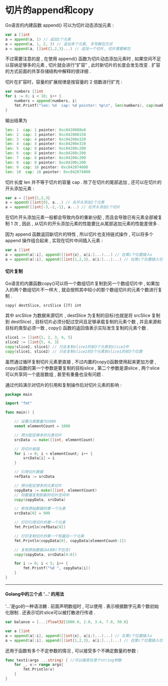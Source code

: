 # 切片的append和copy

Go语言的内建函数 append\(\) 可以为切片动态添加元素 :

```go
var a []int
a = append(a, 1) // 追加1个元素
a = append(a, 1, 2, 3) // 追加多个元素, 手写解包方式
a = append(a, []int{1,2,3}...) // 追加一个切片, 切片需要解包
```

不过需要注意的是 , 在使用 append\(\) 函数为切片动态添加元素时 , 如果空间不足以容纳足够多的元素 , 切片就会进行“扩容” , 此时新切片的长度会发生改变 . 扩容的方式前面的共享存储结构中解释的很详细 .

切片在扩容时，容量的扩展规律是按容量的 2 倍数进行扩充 :

```go
var numbers []int
for i := 0; i < 10; i++ {
    numbers = append(numbers, i)
    fmt.Printf("len: %d  cap: %d pointer: %p\n", len(numbers), cap(numbers), numbers)
}
```

输出结果为

```go
len: 1  cap: 1 pointer: 0xc0420080e8
len: 2  cap: 2 pointer: 0xc042008150
len: 3  cap: 4 pointer: 0xc04200e320
len: 4  cap: 4 pointer: 0xc04200e320
len: 5  cap: 8 pointer: 0xc04200c200
len: 6  cap: 8 pointer: 0xc04200c200
len: 7  cap: 8 pointer: 0xc04200c200
len: 8  cap: 8 pointer: 0xc04200c200
len: 9  cap: 16 pointer: 0xc042074000
len: 10  cap: 16 pointer: 0xc042074000
```

切片长度 len 并不等于切片的容量 cap . 除了在切片的尾部追加 , 还可以在切片的开头添加元素 :

```go
var a = []int{1,2,3}
a = append([]int{0}, a...) // 在开头添加1个元素
a = append([]int{-3,-2,-1}, a...) // 在开头添加1个切片
```

在切片开头添加元素一般都会导致内存的重新分配 , 而且会导致已有元素全部被复制 1 次 , 因此 , 从切片的开头添加元素的性能要比从尾部追加元素的性能差很多 .

因为 append 函数返回新切片的特性 , 所以切片也支持链式操作 , 可以将多个 append 操作组合起来 , 实现在切片中间插入元素 :

```go
var a []int
a = append(a[:i], append([]int{x}, a[i:]...)...) // 在第i个位置插入x
a = append(a[:i], append([]int{1,2,3}, a[i:]...)...) // 在第i个位置插入切片
```

#### 切片复制

Go语言的内置函数copy\(\)可以将一个数组切片复制到另一个数组切片中 , 如果加入的两个数组切片不一样大 , 就会按照其中较小的那个数组切片的元素个数进行复制 .

```
copy( destSlice, srcSlice []T) int
```

其中 srcSlice 为数据来源切片 , destSlice 为复制的目标\(也就是将 srcSlice 复制到 destSlice\) , 目标切片必须分配过空间且足够承载复制的元素个数 , 并且来源和目标的类型必须一致 , copy\(\) 函数的返回值表示实际发生复制的元素个数 .

```go
slice1 := []int{1, 2, 3, 4, 5}
slice2 := []int{5, 4, 3}
copy(slice2, slice1) // 只会复制slice1的前3个元素到slice2中
copy(slice1, slice2) // 只会复制slice2的3个元素到slice1的前3个位置
```

虽然通过循环复制切片元素更直接 , 不过内置的copy\(\)函数使用起来更加方便 , copy\(\)函数的第一个参数是要复制的目标slice , 第二个参数是源slice , 两个slice可以共享同一个底层数组 , 甚至有重叠也没有问题 . 

通过代码演示对切片的引用和复制操作后对切片元素的影响 : 

```go
package main

import "fmt"

func main() {

    // 设置元素数量为1000
    const elementCount = 1000

    // 预分配足够多的元素切片
    srcData := make([]int, elementCount)

    // 将切片赋值
    for i := 0; i < elementCount; i++ {
        srcData[i] = i
    }

    // 引用切片数据
    refData := srcData

    // 预分配足够多的元素切片
    copyData := make([]int, elementCount)
    // 将数据复制到新的切片空间中
    copy(copyData, srcData)

    // 修改原始数据的第一个元素
    srcData[0] = 999

    // 打印引用切片的第一个元素
    fmt.Println(refData[0])

    // 打印复制切片的第一个和最后一个元素
    fmt.Println(copyData[0], copyData[elementCount-1])

    // 复制原始数据从4到6(不包含)
    copy(copyData, srcData[4:6])

    for i := 0; i < 5; i++ {
        fmt.Printf("%d ", copyData[i])
    }
}
```

---

#### Golang中的三个点 '...' 的用法

'...'是go的一种语法糖 . 前面声明数组时 , 可以使用 . 表示根据数字元素个数初始化限制 . 还表示切片slice可以被打散进行传递 .

```go
var balance = [...]float32{1000.0, 2.0, 3.4, 7.0, 50.0}
```

```go
var a []int
a = append(a[:i], append([]int{x}, a[i:]...)...) // 在第i个位置插入x
a = append(a[:i], append([]int{1,2,3}, a[i:]...)...) // 在第i个位置插入切片
```

还用于函数有多个不定参数的情况 , 可以接受多个不确定数量的参数 :

```go
func test1(args ...string) { //可以接受任意个string参数
    for _, v:= range args{
        fmt.Println(v)
    }
}
```



